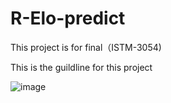 # R-Elo-predict
This project is for final（ISTM-3054)

This is the guildline for this project

![image](https://github.com/A-Pedestrian/R-Elo-predict/blob/master/image-floder/theory.png)
